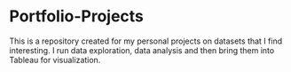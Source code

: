 # Portfolio-Projects

This is a repository created for my personal projects on datasets that I find interesting.
I run data exploration, data analysis and then bring them into Tableau for visualization.
